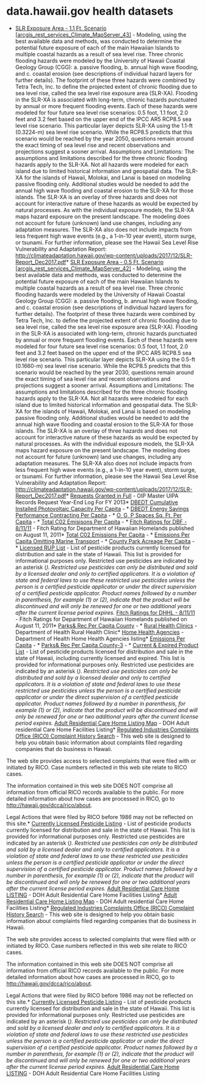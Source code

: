 # data.hawaii.gov health datasets
* [SLR Exposure Area - 1.1 Ft. Scenario [arcgis_rest_services_Climate_MapServer_43]](https://data.hawaii.gov/d/xaj4-u7qn) - Modeling, using the best available data and methods, was conducted to determine the potential future exposure of each of the main Hawaiian Islands to multiple coastal hazards as a result of sea level rise. Three chronic flooding hazards were modeled by the University of Hawaii Coastal Geology Group (CGG): a. passive flooding, b. annual high wave flooding, and c. coastal erosion (see descriptions of individual hazard layers for further details). The footprint of these three hazards were combined by Tetra Tech, Inc. to define the projected extent of chronic flooding due to sea level rise, called the sea level rise exposure area (SLR-XA). Flooding in the SLR-XA is associated with long-term, chronic hazards punctuated by annual or more frequent flooding events. Each of these hazards were modeled for four future sea level rise scenarios: 0.5 foot, 1.1 foot, 2.0 feet and 3.2 feet based on the upper end of the IPCC AR5 RCP8.5 sea level rise scenario. This particular layer depicts SLR-XA using the 1.1-ft (0.3224-m) sea level rise scenario. While the RCP8.5 predicts that this scenario would be reached by the year 2050, questions remain around the exact timing of sea level rise and recent observations and projections suggest a sooner arrival. Assumptions and Limitations: The assumptions and limitations described for the three chronic flooding hazards apply to the SLR-XA. Not all hazards were modeled for each island due to limited historical information and geospatial data. The SLR-XA for the islands of Hawaii, Molokai, and Lanai is based on modeling passive flooding only. Additional studies would be needed to add the annual high wave flooding and coastal erosion to the SLR-XA for those islands. The SLR-XA is an overlay of three hazards and does not account for interactive nature of these hazards as would be expected by natural processes. As with the individual exposure models, the SLR-XA maps hazard exposure on the present landscape. The modeling does not account for future (unknown) land use changes, including any adaptation measures. The SLR-XA also does not include impacts from less frequent high wave events (e.g., a 1-in-10 year event), storm surge, or tsunami. For further information, please see the Hawaii Sea Level Rise Vulnerability and Adaptation Report: http://climateadaptation.hawaii.gov/wp-content/uploads/2017/12/SLR-Report_Dec2017.pdf* [SLR Exposure Area - 0.5 Ft. Scenario [arcgis_rest_services_Climate_MapServer_42]](https://data.hawaii.gov/d/uwuf-nceb) - Modeling, using the best available data and methods, was conducted to determine the potential future exposure of each of the main Hawaiian Islands to multiple coastal hazards as a result of sea level rise. Three chronic flooding hazards were modeled by the University of Hawaii Coastal Geology Group (CGG): a. passive flooding, b. annual high wave flooding, and c. coastal erosion (see descriptions of individual hazard layers for further details). The footprint of these three hazards were combined by Tetra Tech, Inc. to define the projected extent of chronic flooding due to sea level rise, called the sea level rise exposure area (SLR-XA). Flooding in the SLR-XA is associated with long-term, chronic hazards punctuated by annual or more frequent flooding events. Each of these hazards were modeled for four future sea level rise scenarios: 0.5 foot, 1.1 foot, 2.0 feet and 3.2 feet based on the upper end of the IPCC AR5 RCP8.5 sea level rise scenario. This particular layer depicts SLR-XA using the 0.5-ft (0.1660-m) sea level rise scenario. While the RCP8.5 predicts that this scenario would be reached by the year 2030, questions remain around the exact timing of sea level rise and recent observations and projections suggest a sooner arrival. Assumptions and Limitations: The assumptions and limitations described for the three chronic flooding hazards apply to the SLR-XA. Not all hazards were modeled for each island due to limited historical information and geospatial data. The SLR-XA for the islands of Hawaii, Molokai, and Lanai is based on modeling passive flooding only. Additional studies would be needed to add the annual high wave flooding and coastal erosion to the SLR-XA for those islands. The SLR-XA is an overlay of three hazards and does not account for interactive nature of these hazards as would be expected by natural processes. As with the individual exposure models, the SLR-XA maps hazard exposure on the present landscape. The modeling does not account for future (unknown) land use changes, including any adaptation measures. The SLR-XA also does not include impacts from less frequent high wave events (e.g., a 1-in-10 year event), storm surge, or tsunami. For further information, please see the Hawaii Sea Level Rise Vulnerability and Adaptation Report: http://climateadaptation.hawaii.gov/wp-content/uploads/2017/12/SLR-Report_Dec2017.pdf* [Requests Granted in Full](https://data.hawaii.gov/d/rmyd-rx27) - OIP Master UIPA Records Request Year-End Log For FY 2013* [DBEDT Cumulative Installed Photovoltaic Capacity Per Capita](https://data.hawaii.gov/d/t9ac-479g) - * [DBEDT Energy Savings Performance Contracting Per Capita](https://data.hawaii.gov/d/vad7-tbnj) - * [O, G, P Spaces Sq. Ft. Per Capita](https://data.hawaii.gov/d/75zt-2px7) - * [Total C02 Emisisons Per Capita](https://data.hawaii.gov/d/5sqm-8hgj) - * [Fitch Ratings for DBF - 8/11/11](https://data.hawaii.gov/d/pkxi-j5qa) - Fitch Rating for Department of Hawaiian Homelands published on August 11, 2011* [Total C02 Emissions Per Capita](https://data.hawaii.gov/d/gpmr-wnes) - * [Emissions Per Capita Omitting Marine Transport](https://data.hawaii.gov/d/azg5-9sz9) - * [County Park Acreage Per Capita](https://data.hawaii.gov/d/8mc3-g89c) - * [Licensed RUP List](https://data.hawaii.gov/d/tmct-wgqa) - List of pesticide products currently licensed for distribution and sale in the state of Hawaii.  This list is provided for informational purposes only.  Restricted use pesticides are indicated by an asterisk (*).  Restricted use pesticides can only be distributed and sold by a licensed dealer and only to certified applicators.  It is a violation of state and federal laws to use these restricted use pesticides unless the person is a certified pesticide applicator or under the direct supervision of a certified pesticide applicator.  Product names followed by a number in parenthesis, for example (1) or (2), indicate that the product will be discontinued and will only be renewed for one or two additional years after the current license period expires.* [Fitch Ratings for DHHL - 8/11/11](https://data.hawaii.gov/d/sdb7-8yef) - Fitch Ratings for Department of Hawaiian Homelands published on August 11, 2011* [Parks& Rec Per Capita County](https://data.hawaii.gov/d/bkk8-s8ep) - * [Rural Health Clinics](https://data.hawaii.gov/d/map3-5ue5) - Department of Health Rural Health Clinic* [Home Health Agencies](https://data.hawaii.gov/d/3ekp-jm2z) - Department of Health Home Health Agencies listing* [Emissions Per Capita](https://data.hawaii.gov/d/6nv2-srgs) - * [Parks& Rec Per Capita County-3](https://data.hawaii.gov/d/2n5w-v4ur) - * [Current & Expired Product List](https://data.hawaii.gov/d/ntbw-b89q) - List of pesticide products licensed for distribution and sale in the state of Hawaii, including currently licensed and expired.  This list is provided for informational purposes only.  Restricted use pesticides are indicated by an asterisk (*).  Restricted use pesticides can only be distributed and sold by a licensed dealer and only to certified applicators.  It is a violation of state and federal laws to use these restricted use pesticides unless the person is a certified pesticide applicator or under the direct supervision of a certified pesticide applicator.  Product names followed by a number in parenthesis, for example (1) or (2), indicate that the product will be discontinued and will only be renewed for one or two additional years after the current license period expires.* [Adult Residential Care Home Listing Map](https://data.hawaii.gov/d/cz3r-3v58) - DOH Adult residential Care Home Facilities Listing* [Regulated Industries Complaints Office (RICO) Complaint History Search](https://data.hawaii.gov/d/rgj6-v4dj) - This web site is designed to help you obtain basic information about complaints filed regarding companies that do business in Hawaii.

The web site provides access to selected complaints that were filed with or initiated by RICO. Case numbers reflected in this web site relate to RICO cases.

The information contained in this web site DOES NOT comprise all information from official RICO records available to the public. For more detailed information about how cases are processed in RICO, go to http://hawaii.gov/dcca/rico/about.

Legal Actions that were filed by RICO before 1986 may not be reflected on this site.* [Currently Licensed Pesticide Listing](https://data.hawaii.gov/d/ufr5-uv4x) - List of pesticide products currently licensed for distribution and sale in the state of Hawaii.  This list is provided for informational purposes only.  Restricted use pesticides are indicated by an asterisk (*).  Restricted use pesticides can only be distributed and sold by a licensed dealer and only to certified applicators.  It is a violation of state and federal laws to use these restricted use pesticides unless the person is a certified pesticide applicator or under the direct supervision of a certified pesticide applicator.  Product names followed by a number in parenthesis, for example (1) or (2), indicate that the product will be discontinued and will only be renewed for one or two additional years after the current license period expires.* [Adult Residential Care Home LISTING](https://data.hawaii.gov/d/e7u9-uyxu) - DOH Adult Residential Care Home Facilities Listing* [Adult Residential Care Home Listing Map](https://data.hawaii.gov/d/cz3r-3v58) - DOH Adult residential Care Home Facilities Listing* [Regulated Industries Complaints Office (RICO) Complaint History Search](https://data.hawaii.gov/d/rgj6-v4dj) - This web site is designed to help you obtain basic information about complaints filed regarding companies that do business in Hawaii.

The web site provides access to selected complaints that were filed with or initiated by RICO. Case numbers reflected in this web site relate to RICO cases.

The information contained in this web site DOES NOT comprise all information from official RICO records available to the public. For more detailed information about how cases are processed in RICO, go to http://hawaii.gov/dcca/rico/about.

Legal Actions that were filed by RICO before 1986 may not be reflected on this site.* [Currently Licensed Pesticide Listing](https://data.hawaii.gov/d/ufr5-uv4x) - List of pesticide products currently licensed for distribution and sale in the state of Hawaii.  This list is provided for informational purposes only.  Restricted use pesticides are indicated by an asterisk (*).  Restricted use pesticides can only be distributed and sold by a licensed dealer and only to certified applicators.  It is a violation of state and federal laws to use these restricted use pesticides unless the person is a certified pesticide applicator or under the direct supervision of a certified pesticide applicator.  Product names followed by a number in parenthesis, for example (1) or (2), indicate that the product will be discontinued and will only be renewed for one or two additional years after the current license period expires.* [Adult Residential Care Home LISTING](https://data.hawaii.gov/d/e7u9-uyxu) - DOH Adult Residential Care Home Facilities Listing
